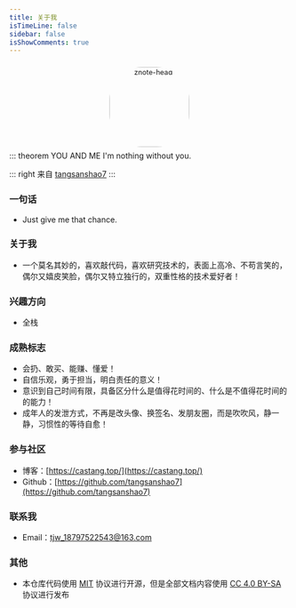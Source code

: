 ```yaml
---
title: 关于我
isTimeLine: false
sidebar: false
isShowComments: true
---
```


<p align="center"><img style="border-radius:41%;pointer-events:none;transform: scale(0.9);" :src="$withBase('/vuepress/head-fish.jpg')" alt="znote-head" width=160></p>

 <p align="center" style="margin-top: -15px;">
  <!-- <a href="https://github.com/tangsanshao7" class="zi zi_textbook"></a>   -->
  <a href="mailto:tjw_18797522543@163.com" class="zi zi_envelope"></a> 
  <a href="https://github.com/tangsanshao7" class="zi zi_tmGithub"></a>
  <a href="https://twitter.com/tang46135866" class="zi zi_tmTwitter"></a>
  <!-- <a href="tencent://AddContact/?fromId=45&fromSubId=1&subcmd=all&uin=916665067&website=www.oicqzone.com" class="zi zi_tmQq"></a> -->
</p>

<Clock02 style="margin-bottom: -12px"/>
::: theorem YOU AND ME
I'm nothing without you.

::: right
来自 [tangsanshao7](https://github.com/tangsanshao7)
:::

<CanvasNest color="255, 105, 180" opacity='1'></CanvasNest>

### 一句话

- Just give me that chance.

### 关于我

- 一个莫名其妙的，喜欢敲代码，喜欢研究技术的，表面上高冷、不苟言笑的，偶尔又嬉皮笑脸，偶尔又特立独行的，双重性格的技术爱好者！

### 兴趣方向

- 全栈 ​

### 成熟标志

<!-- - 爱您：[80231](/view/love.html) -->

- 会扔、敢买、能赚、懂爱！
- 自信乐观，勇于担当，明白责任的意义！
- 意识到自己时间有限，具备区分什么是值得花时间的、什么是不值得花时间的的能力！
- 成年人的发泄方式，不再是改头像、换签名、发朋友圈，而是吹吹风，静一静，习惯性的等待自愈！

### 参与社区

- 博客：[https://castang.top/](https://castang.top/)
- Github：[https://github.com/tangsanshao7](https://github.com/tangsanshao7)

### 联系我

- <i class="zi zi_envelopeBold" zico="黑信封"></i> Email：[tjw_18797522543@163.com](mailto:tjw_18797522543@163.com)
  <!-- -  <i class="zi zi_tmWeixin" zico="微信"></i> 微信：记得要看完 [Guide](/views/specification/guide.html) 后 [点我](https://mp.weixin.qq.com/s?__biz=MzU4MDY1NjE1MQ==&mid=100000138&idx=1&sn=6b5e532de9685de1bbf4051eaca2de86&chksm=7d52ccf24a2545e479c7b6ed4401bc850a341e54e10cbdd54ce72b757ea7c986c37585375fa2&scene=18#wechat_redirect) -->
   <!-- - <i class="zi zi_fly" zico="友链"></i> 友链：欢迎入队组队 🏆 《[ Let's go! ](/other/friends.html)》 -->

<!-- ```yaml
- img: /tangsanshao7/img/other/766d39ee-fbf0-329e-8973-45e90625b579.jpg
  link: /znote/other/friends.html
  name: For you
  desc: 你若盛开，清风自来。
- img: /tangsanshao7/img/other/c33a5027-85d3-3eb4-a785-dd404f674baa.jpg
  link: /znote/other/friends.html
  name: To me
  desc: 心若浮沉，浅笑安然。
``` -->

### 其他

- 本仓库代码使用 [MIT](https://github.com/SigureMo/notev/blob/master/LICENSE) 协议进行开源，但是全部文档内容使用 [CC 4.0 BY-SA](https://creativecommons.org/licenses/by-sa/4.0/) 协议进行发布

<Reward/>

<link rel="stylesheet" href="https://ico.z01.com/zico.min.css">

<style lang="stylus" scoped> 

</style>
